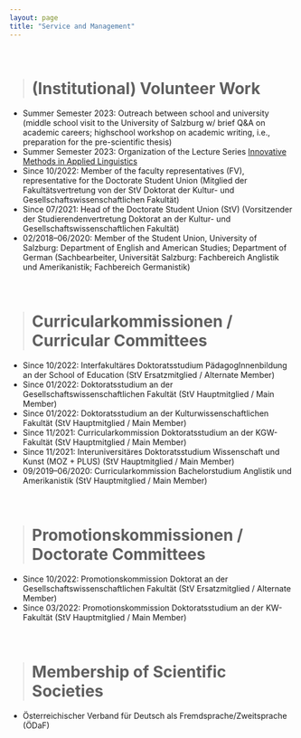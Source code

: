 ```yaml
---
layout: page
title: "Service and Management"
---
```



<br>

> # (Institutional) Volunteer Work

- Summer Semester 2023: Outreach between school and university (middle school visit to the University of Salzburg w/ brief Q&A on academic careers; highschool workshop on academic writing, i.e., preparation for the pre-scientific thesis) 
- Summer Semester 2023: Organization of the Lecture Series [Innovative Methods in Applied Linguistics](https://masonwirtz.github.io/IMiAL/)
- Since 10/2022: Member of the faculty representatives (FV), representative for the Doctorate Student Union (Mitglied der Fakultätsvertretung von der StV Doktorat der Kultur- und Gesellschaftswissenschaftlichen Fakultät)
- Since 07/2021: Head of the Doctorate Student Union (StV) (Vorsitzender der Studierendenvertretung Doktorat an der Kultur- und Gesellschaftswissenschaftlichen Fakultät)
- 02/2018–06/2020: Member of the Student Union, University of Salzburg: Department of English and American Studies; Department of German (Sachbearbeiter, Universität Salzburg: Fachbereich Anglistik und Amerikanistik; Fachbereich Germanistik)


<br>

> # Curricularkommissionen / Curricular Committees

- Since 10/2022: Interfakultäres Doktoratsstudium PädagogInnenbildung an der School of Education (StV Ersatzmitglied / Alternate Member)
- Since 01/2022: Doktoratsstudium an der Gesellschaftswissenschaftlichen Fakultät (StV Hauptmitglied / Main Member)
- Since 01/2022: Doktoratsstudium an der Kulturwissenschaftlichen Fakultät (StV Hauptmitglied / Main Member)
- Since 11/2021: Curricularkommission Doktoratsstudium an der KGW-Fakultät (StV Hauptmitglied / Main Member)
- Since 11/2021: Interuniversitäres Doktoratsstudium Wissenschaft und Kunst (MOZ + PLUS) (StV Hauptmitglied / Main Member)
- 09/2019–06/2020: Curricularkommission Bachelorstudium Anglistik und Amerikanistik (StV Hauptmitglied / Main Member)


<br>

> # Promotionskommissionen / Doctorate Committees

- Since 10/2022: Promotionskommission Doktorat an der Gesellschaftswissenschaftlichen Fakultät (StV Ersatzmitglied / Alternate Member)
- Since 03/2022: Promotionskommission Doktoratsstudium an der KW-Fakultät (StV Hauptmitglied / Main Member)


<br>

> # Membership of Scientific Societies

- Österreichischer Verband für Deutsch als Fremdsprache/Zweitsprache (ÖDaF)




